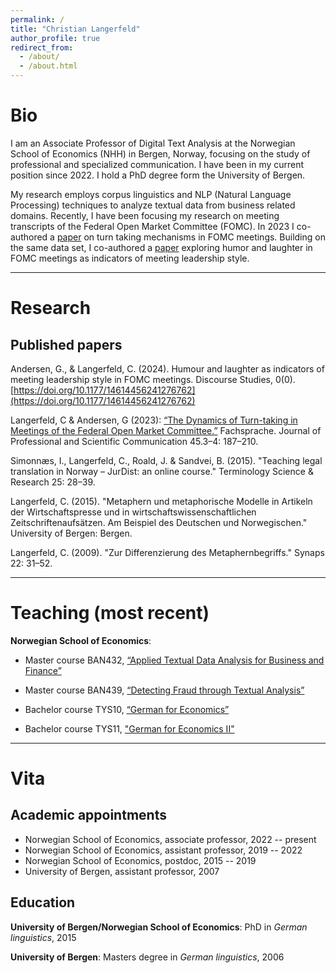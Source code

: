 ```yaml
---
permalink: /
title: "Christian Langerfeld"
author_profile: true
redirect_from: 
  - /about/
  - /about.html
---
```


# Bio
I am an Associate Professor of Digital Text Analysis at the Norwegian School of Economics (NHH) in Bergen, Norway, focusing on the study of professional and specialized communication. I have been in my current position since 2022. I hold a PhD degree form the University of Bergen.

My research employs corpus linguistics and NLP (Natural Language Processing) techniques to analyze textual data from business related domains. Recently, I have been focusing my research on meeting transcripts of the Federal Open Market Committee (FOMC). In 2023 I co-authored a [paper](https://doi.org/10.24989/fs.v45i3-4.2201) on turn taking mechanisms in FOMC meetings. Building on the same data set, I co-authored a [paper](https://doi.org/10.1177/14614456241276762) exploring humor and laughter in FOMC meetings as indicators of meeting leadership style.

---

# Research

## Published papers
Andersen, G., & Langerfeld, C. (2024). Humour and laughter as indicators of meeting leadership style in FOMC meetings. Discourse Studies, 0(0). [https://doi.org/10.1177/14614456241276762](https://doi.org/10.1177/14614456241276762)

Langerfeld, C & Andersen, G (2023): [“The Dynamics of Turn-taking in Meetings of the Federal Open Market Committee.”](https://doi.org/10.24989/fs.v45i3-4.2201) Fachsprache. Journal of Professional and Scientific Communication 45.3–4: 187–210.

Simonnæs, I., Langerfeld, C., Roald, J. & Sandvei, B. (2015). "Teaching legal translation in Norway – JurDist: an online course." Terminology Science & Research 25: 28–39.

Langerfeld, C. (2015). "Metaphern und metaphorische Modelle in Artikeln der Wirtschaftspresse und in wirtschaftswissenschaftlichen Zeitschriftenaufsätzen. Am Beispiel des Deutschen und Norwegischen." University of Bergen: Bergen.

Langerfeld, C. (2009). "Zur Differenzierung des Metaphernbegriffs." Synaps 22: 31–52.

---

# Teaching (most recent)
**Norwegian School of Economics**:

- Master course BAN432, [“Applied Textual Data Analysis for Business and Finance”](https://www.nhh.no/en/courses/applied-textual-data-analysis-for-business-and-finance/)

- Master course BAN439, [“Detecting Fraud through Textual Analysis”](https://www.nhh.no/en/courses/detecting-fraud-through-textual-analysis/)

- Bachelor course TYS10, [“German for Economics”](https://www.nhh.no/emner/tysk-okonomisk-sprak/)

- Bachelor course TYS11, ["German for Economics II"](https://www.nhh.no/emner/tysk-okonomisk-sprak-ii/)

---

# Vita
## Academic appointments
- Norwegian School of Economics, associate professor, 2022 -- present
- Norwegian School of Economics, assistant professor, 2019 -- 2022
- Norwegian School of Economics, postdoc, 2015 -- 2019
- University of Bergen, assistant professor, 2007

## Education
**University of Bergen/Norwegian School of Economics**:
PhD in *German linguistics*, 2015

**University of Bergen**: Masters degree in *German linguistics*, 2006

